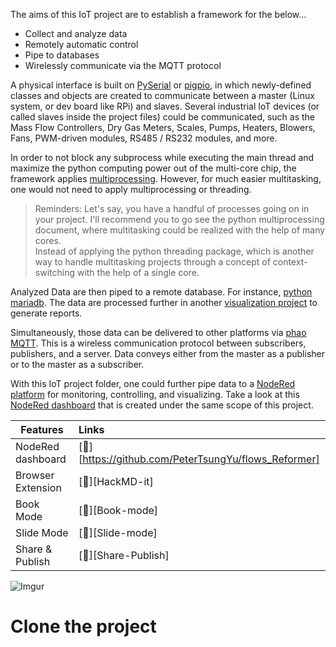 The aims of this IoT project are to establish a framework for the below...
- Collect and analyze data
- Remotely automatic control
- Pipe to databases
- Wirelessly communicate via the MQTT protocol

A physical interface is built on [PySerial](https://pyserial.readthedocs.io/en/latest/pyserial.html) or [pigpio](https://abyz.me.uk/rpi/pigpio/), in which newly-defined classes and objects are created to communicate between a master (Linux system, or dev board like RPi) and slaves.
Several industrial IoT devices (or called slaves inside the project files) could be communicated, such as the Mass Flow Controllers, Dry Gas Meters, Scales, Pumps, Heaters, Blowers, Fans, PWM-driven modules, RS485 / RS232 modules, and more.

In order to not block any subprocess while executing the main thread and maximize the python computing power out of the multi-core chip, the framework applies [multiprocessing](https://docs.python.org/3/library/multiprocessing.html).
However, for much easier multitasking, one would not need to apply multiprocessing or threading.
> Reminders: 
Let's say, you have a handful of processes going on in your project.
I'll recommend you to go see the python multiprocessing document, where multitasking could be realized with the help of many cores.   
Instead of applying the python threading package, which is another way to handle multitasking projects through a concept of context-switching with the help of a single core.

Analyzed Data are then piped to a remote database. For instance, [python mariadb](https://pypi.org/project/mariadb/). 
The data are processed further in another [visualization project](https://github.com/PeterTsungYu/dev_eda) to generate reports.

Simultaneously, those data can be delivered to other platforms via [phao MQTT](https://pypi.org/project/paho-mqtt/). This is a wireless communication protocol between subscribers, publishers, and a server.
Data conveys either from the master as a publisher or to the master as a subscriber.

With this IoT project folder, one could further pipe data to a [NodeRed platform](https://nodered.org/) for monitoring, controlling, and visualizing. 
Take a look at this [NodeRed dashboard](https://github.com/PeterTsungYu/flows_Reformer) that is created under the same scope of this project.   

| Features          | Links                   |
| ----------------- |:----------------------- |
|NodeRed dashboard  | [:link:][https://github.com/PeterTsungYu/flows_Reformer]   |
| Browser Extension | [:link:][HackMD-it]     |
| Book Mode         | [:link:][Book-mode]     |
| Slide Mode        | [:link:][Slide-mode]    | 
| Share & Publish   | [:link:][Share-Publish] |



![Imgur](https://i.imgur.com/TN5QZqt.gif)

# Clone the project

